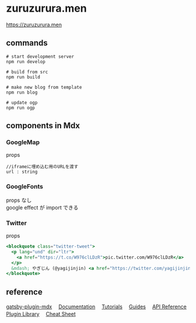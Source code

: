 # zuruzurura.men

https://zuruzurura.men

## commands

```shell
# start development server
npm run develop

# build from src
npm run build

# make new blog from template
npm run blog

# update ogp
npm run ogp
```

## components in Mdx

### GoogleMap

props

```
//iframeに埋め込む用のURLを渡す
url : string
```

### GoogleFonts

props なし  
google effect が import できる

### Twitter

props

```jsx
<blockquote class="twitter-tweet">
  <p lang="und" dir="ltr">
    <a href="https://t.co/W976clLDzR">pic.twitter.com/W976clLDzR</a>
  </p>
  &mdash; やぎじん (@yagijinjin) <a href="https://twitter.com/yagijinjin/status/1434377889835741186?ref_src=twsrc%5Etfw">September 5, 2021</a>
</blockquote>
```

## reference

[gatsby-plugin-mdx](https://www.gatsbyjs.com/plugins/gatsby-plugin-mdx)　
[Documentation](https://www.gatsbyjs.com/docs/?utm_source=starter&utm_medium=readme&utm_campaign=minimal-starter)　
[Tutorials](https://www.gatsbyjs.com/tutorial/?utm_source=starter&utm_medium=readme&utm_campaign=minimal-starter)　
[Guides](https://www.gatsbyjs.com/tutorial/?utm_source=starter&utm_medium=readme&utm_campaign=minimal-starter)　
[API Reference](https://www.gatsbyjs.com/docs/api-reference/?utm_source=starter&utm_medium=readme&utm_campaign=minimal-starter)　
[Plugin Library](https://www.gatsbyjs.com/plugins?utm_source=starter&utm_medium=readme&utm_campaign=minimal-starter)　
[Cheat Sheet](https://www.gatsbyjs.com/docs/cheat-sheet/?utm_source=starter&utm_medium=readme&utm_campaign=minimal-starter)
